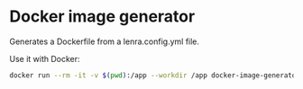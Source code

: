 # Docker image generator

Generates a Dockerfile from a lenra.config.yml file.

Use it with Docker:

```bash
docker run --rm -it -v $(pwd):/app --workdir /app docker-image-generator
```
